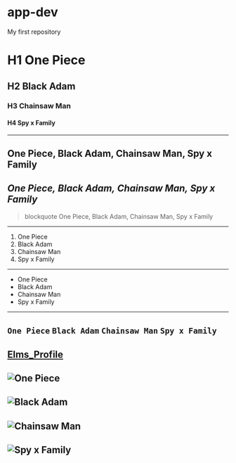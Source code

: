 # app-dev
My first repository
# H1 One Piece
## H2 Black Adam
### H3 Chainsaw Man
#### H4 Spy x Family
---
**One Piece,**
**Black Adam,**
**Chainsaw Man,**
**Spy x Family**
---
*One Piece,*
*Black Adam,*
*Chainsaw Man,*
*Spy x Family*
---
> blockquote
> One Piece,
> Black Adam,
> Chainsaw Man,
> Spy x Family
--- 
1. One Piece
2. Black Adam
3. Chainsaw Man
4. Spy x Family
---
- One Piece
- Black Adam
- Chainsaw Man
- Spy x Family
---
`One Piece`
`Black Adam`
`Chainsaw Man`
`Spy x Family`
---
[Elms_Profile](https://elms.sti.edu/my_profile)
---
![One Piece](https://user-images.githubusercontent.com/119735538/205440188-7d08f211-0911-488e-bae3-11696bc651f9.jpg)
---
![Black Adam](https://user-images.githubusercontent.com/119735538/205440197-fc8d2bbc-2b40-4cd4-82cd-b700197c3886.jpg)
---
![Chainsaw Man](https://user-images.githubusercontent.com/119735538/205440001-e3be2002-c7fd-4f1a-9bd0-7b089f822f97.jpg)
---
![Spy x Family](https://user-images.githubusercontent.com/119735538/205440249-92218e6d-0d52-4ab4-9b24-3d1209da1599.jpg)
---

